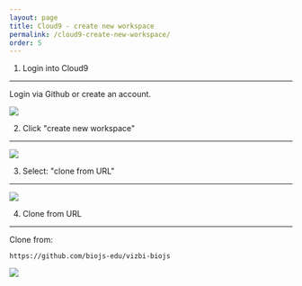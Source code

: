 ```yaml
---
layout: page
title: Cloud9 - create new workspace
permalink: /cloud9-create-new-workspace/
order: 5
---
```


<style>
.post-content img{
	max-width: 100%;
}
.post-content pre {
	border: none;
	overflow: hidden;
}
</style>


1) Login into Cloud9
--------------------

Login via Github or create an account.

<img src="{{ site.baseurl}}/screenies/cloud9_github.jpg" />

2) Click "create new workspace" 
-------------------------------

<img src="{{ site.baseurl}}/screenies/cloud9_1.jpg" />

3) Select: "clone from URL"
-----------------

<img src="{{ site.baseurl}}/screenies/cloud9_2_create_a_new.jpg" />

4) Clone from URL
-----------------

Clone from:

```
https://github.com/biojs-edu/vizbi-biojs
```

<img src="{{ site.baseurl}}/screenies/cloud9_3_select_project.jpg" />
